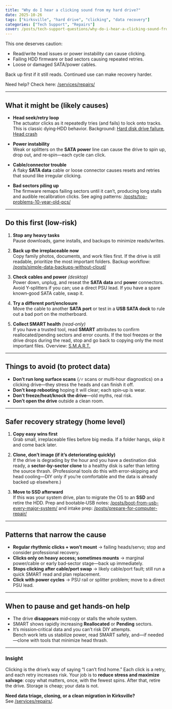 ```yaml
---
title: "Why do I hear a clicking sound from my hard drive?"
date: 2025-10-26
tags: ["kirksville", "hard drive", "clicking", "data recovery"]
categories: ["Tech Support", "Repairs"]
cover: /posts/tech-support-questions/why-do-i-hear-a-clicking-sound-from-my-hard-drive/images/lego-man-addresses-clicking-noise-in-hard-drive.webp
---
```


This one deserves caution:

- Read/write head issues or power instability can cause clicking.
- Failing HDD firmware or bad sectors causing repeated retries.
- Loose or damaged SATA/power cables.

Back up first if it still reads. Continued use can make recovery harder.

Need help? Check here: [/services/repairs/](/services/repairs/)

---

## What it might be (likely causes)

- **Head seek/retry loop**  
  The actuator clicks as it repeatedly tries (and fails) to lock onto tracks. This is classic dying‑HDD behavior. Background: [Hard disk drive failure](https://en.wikipedia.org/wiki/Hard_disk_drive_failure), [Head crash](https://en.wikipedia.org/wiki/Head_crash)

- **Power instability**  
  Weak or splitters on the **SATA power** line can cause the drive to spin up, drop out, and re‑spin—each cycle can click.

- **Cable/connector trouble**  
  A flaky **SATA data** cable or loose connector causes resets and retries that sound like irregular clicking.

- **Bad sectors piling up**  
  The firmware remaps failing sectors until it can’t, producing long stalls and audible recalibration clicks. See aging patterns: [/posts/top-problems-10-year-old-pcs/](/posts/top-problems-10-year-old-pcs/)

---

## Do this first (low‑risk)

1. **Stop any heavy tasks**  
   Pause downloads, game installs, and backups to minimize reads/writes.

2. **Back up the irreplaceable now**  
   Copy family photos, documents, and work files first. If the drive is still readable, prioritize the most important folders. Backup workflow: [/posts/simple-data-backups-without-cloud/](/posts/simple-data-backups-without-cloud/)

3. **Check cables and power** *(desktop)*  
   Power down, unplug, and reseat the **SATA data** and **power** connectors. Avoid Y‑splitters if you can; use a direct PSU lead. If you have a spare known‑good SATA cable, swap it.

4. **Try a different port/enclosure**  
   Move the cable to another **SATA port** or test in a **USB SATA dock** to rule out a bad port on the motherboard.

5. **Collect SMART health** *(read‑only)*  
   If you have a trusted tool, read **SMART** attributes to confirm reallocated/pending sectors and error counts. If the tool freezes or the drive drops during the read, stop and go back to copying only the most important files. Overview: [S.M.A.R.T.](https://en.wikipedia.org/wiki/S.M.A.R.T.)

---

## Things to avoid (to protect data)

- **Don’t run long surface scans** (`/r` scans or multi‑hour diagnostics) on a clicking drive—they stress the heads and can finish it off.  
- **Don’t keep rebooting** hoping it will clear; each spin‑up is wear.  
- **Don’t freeze/heat/knock the drive**—old myths, real risk.  
- **Don’t open the drive** outside a clean room.

---

## Safer recovery strategy (home level)

1. **Copy easy wins first**  
   Grab small, irreplaceable files before big media. If a folder hangs, skip it and come back later.

2. **Clone, don’t image (if it’s deteriorating quickly)**  
   If the drive is degrading by the hour and you have a destination disk ready, a **sector‑by‑sector clone** to a healthy disk is safer than letting the source thrash. (Professional tools do this with error‑skipping and head cooling—DIY only if you’re comfortable and the data is already backed up elsewhere.)

3. **Move to SSD afterward**  
   If this was your system drive, plan to migrate the OS to an **SSD** and retire the HDD. Prep and bootable‑USB notes: [/posts/boot-from-usb-every-major-system/](/posts/boot-from-usb-every-major-system/) and intake prep: [/posts/prepare-for-computer-repair/](/posts/prepare-for-computer-repair/)

---

## Patterns that narrow the cause

- **Regular rhythmic clicks + won’t mount** → failing heads/servo; stop and consider professional recovery.  
- **Clicks only on heavy access; sometimes mounts** → marginal power/cable or early bad‑sector stage—back up immediately.  
- **Stops clicking after cable/port swap** → likely cable/port fault; still run a quick SMART read and plan replacement.  
- **Click with power cycles** → PSU rail or splitter problem; move to a direct PSU lead.

---

## When to pause and get hands‑on help

- The drive **disappears** mid‑copy or stalls the whole system.  
- SMART shows rapidly increasing **Reallocated** or **Pending** sectors.  
- It’s mission‑critical data and you can’t risk DIY attempts.  
Bench work lets us stabilize power, read SMART safely, and—if needed—clone with tools that minimize head thrash.

---

### Insight
Clicking is the drive’s way of saying “I can’t find home.” Each click is a retry, and each retry increases risk. Your job is to **reduce stress and maximize salvage**: copy what matters, once, with the fewest spins. After that, retire the drive. Storage is cheap; your data is not.

**Need data triage, cloning, or a clean migration in Kirksville?**  
See [/services/repairs/](/services/repairs/).
